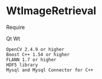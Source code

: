 # WtImageRetrieval

Require

Qt
Wt

    OpenCV 2.4.9 or higher
    Boost C++ 1.54 or higher
    FLANN 1.7 or higher
    HDF5 library
    Mysql and Mysql Connector for C++
